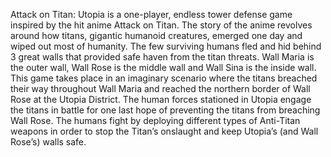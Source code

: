 Attack on Titan: Utopia is a one-player, endless tower defense game 
inspired by the hit anime Attack on Titan. The story of the anime
revolves around how titans, gigantic humanoid creatures, emerged one day
and wiped out most of humanity. The few surviving humans fled and hid
behind 3 great walls that provided safe haven from the titan threats. Wall
Maria is the outer wall, Wall Rose is the middle wall and Wall Sina is the
inside wall.
This game takes place in an imaginary scenario where the titans breached
their way throughout Wall Maria and reached the northern border of Wall
Rose at the Utopia District. The human forces stationed in Utopia engage
the titans in battle for one last hope of preventing the titans from
breaching Wall Rose. The humans fight by deploying different types of
Anti-Titan weapons in order to stop the Titan’s onslaught and keep Utopia’s
(and Wall Rose’s) walls safe.
